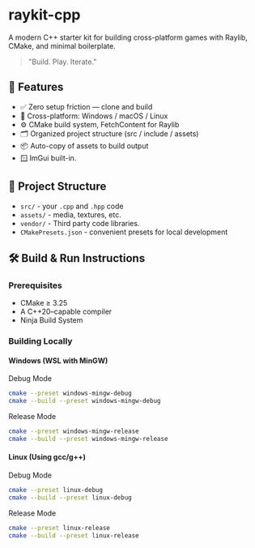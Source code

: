 # raykit-cpp
A modern C++ starter kit for building cross-platform games with Raylib, CMake, and minimal boilerplate.
> "Build. Play. Iterate."

## 🧩 Features
* ✅ Zero setup friction — clone and build
* 🎯 Cross-platform: Windows / macOS / Linux
* ⚙️ CMake build system, FetchContent for Raylib
* 🗂️ Organized project structure (src / include / assets)
* 📦 Auto-copy of assets to build output
* 🪟 ImGui built-in.
  
## 📂 Project Structure
* `src/` - your `.cpp` and `.hpp` code
* `assets/` - media, textures, etc.
* `vendor/` - Third party code libraries.
* `CMakePresets.json` - convenient presets for local development

## 🛠️ Build & Run Instructions
### Prerequisites
* CMake ≥ 3.25
* A C++20–capable compiler
* Ninja Build System

### Building Locally 
#### Windows (WSL with MinGW)
Debug Mode
```bash
cmake --preset windows-mingw-debug
cmake --build --preset windows-mingw-debug
```
Release Mode
```bash
cmake --preset windows-mingw-release
cmake --build --preset windows-mingw-release
```

#### Linux (Using gcc/g++)
Debug Mode
```bash
cmake --preset linux-debug
cmake --build --preset linux-debug
```
Release Mode
```bash
cmake --preset linux-release
cmake --build --preset linux-release
```

